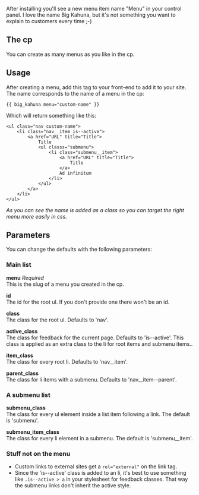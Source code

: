 After installing you'll see a new menu item name "Menu" in your control panel. I love the name Big Kahuna, but it's not something you want to explain to customers every time ;-)

## The cp
You can create as many menus as you like in the cp.

## Usage
After creating a menu, add this tag to your front-end to add it to your site. The name corresponds to the name of a menu in the cp:

    {{ big_kahuna menu="custom-name" }}

Which will return something like this:

    <ul class="nav custom-name">
        <li class="nav__item is--active">
            <a href="URL" title="Title">
                Title
                <ul classs="submenu">
                    <li class="submenu__item">
                        <a href="URL" title="Title">
                            Title
                        </a>
                        Ad infinitum
                    </li>
                </ul>
            </a>
        </li>
    </ul>

_As you can see the name is added as a class so you can target the right menu more easily in css._

## Parameters
You can change the defaults with the following parameters:

### Main list
**menu** _Required_  
This is the slug of a menu you created in the cp.

**id**  
The id for the root ul. If you don't provide one there won't be an id.

**class**  
The class for the root ul. Defaults to 'nav'.

**active\_class**  
The class for feedback for the current page. Defaults to 'is--active'. This class is applied as an extra class to the li for root items and submenu items..

**item\_class**  
The class for every root li. Defaults to 'nav__item'.

**parent\_class**  
The class for li items with a submenu. Defaults to 'nav__item--parent'.

### A submenu list
**submenu\_class**  
The class for every ul element inside a list item following a link. The default is 'submenu'.

**submenu\_item\_class**  
The class for every li element in a submenu. The default is 'submenu__item'.

### Stuff not on the menu
* Custom links to external sites get a `rel="external"` on the link tag.
* Since the 'is--active' class is added to an li, it's best to use something like `.is--active > a` in your stylesheet for feedback classes. That way the submenu links don't inherit the active style.
